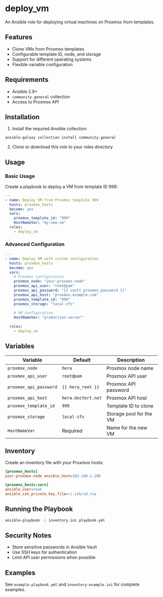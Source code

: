 # deploy_vm

An Ansible role for deploying virtual machines on Proxmox from templates.

## Features

- Clone VMs from Proxmox templates
- Configurable template ID, node, and storage
- Support for different operating systems
- Flexible variable configuration

## Requirements

- Ansible 2.9+
- `community.general` collection
- Access to Proxmox API

## Installation

1. Install the required Ansible collection:
```bash
ansible-galaxy collection install community.general
```

2. Clone or download this role to your roles directory

## Usage

### Basic Usage

Create a playbook to deploy a VM from template ID 999:

```yaml
---
- name: Deploy VM from Proxmox template 999
  hosts: proxmox_hosts
  become: yes
  vars:
    proxmox_template_id: "999"
    HostNameVar: "my-new-vm"
  roles:
    - deploy_vm
```

### Advanced Configuration

```yaml
---
- name: Deploy VM with custom configuration
  hosts: proxmox_hosts
  become: yes
  vars:
    # Proxmox configuration
    proxmox_node: "your-proxmox-node"
    proxmox_api_user: "root@pam"
    proxmox_api_password: "{{ vault_proxmox_password }}"
    proxmox_api_host: "proxmox.example.com"
    proxmox_template_id: "999"
    proxmox_storage: "local-zfs"
    
    # VM configuration
    HostNameVar: "production-server"
    
  roles:
    - deploy_vm
```

## Variables

| Variable | Default | Description |
|----------|---------|-------------|
| `proxmox_node` | `hera` | Proxmox node name |
| `proxmox_api_user` | `root@pam` | Proxmox API user |
| `proxmox_api_password` | `{{ hera_root }}` | Proxmox API password |
| `proxmox_api_host` | `hera.doctert.net` | Proxmox API host |
| `proxmox_template_id` | `999` | Template ID to clone |
| `proxmox_storage` | `local-zfs` | Storage pool for the VM |
| `HostNameVar` | Required | Name for the new VM |

## Inventory

Create an inventory file with your Proxmox hosts:

```ini
[proxmox_hosts]
your-proxmox-node ansible_host=192.168.1.100

[proxmox_hosts:vars]
ansible_user=root
ansible_ssh_private_key_file=~/.ssh/id_rsa
```

## Running the Playbook

```bash
ansible-playbook -i inventory.ini playbook.yml
```

## Security Notes

- Store sensitive passwords in Ansible Vault
- Use SSH keys for authentication
- Limit API user permissions when possible

## Examples

See `example-playbook.yml` and `inventory-example.ini` for complete examples.
